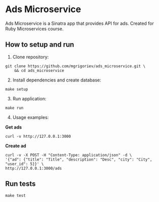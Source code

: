 # Ads Microservice

Ads Microservice is a Sinatra app that provides API for ads.
Created for Ruby Microservices course.

## How to setup and run

1. Clone repository:

```
git clone https://github.com/mgrigoriev/ads_microservice.git \
    && cd ads_microservice
```

2. Install dependencies and create database:

```
make setup
```

3. Run application:

```
make run
```

4. Usage examples:

**Get ads**
```
curl -v http://127.0.0.1:3000
```

**Create ad**
```
curl -v -X POST -H "Content-Type: application/json" -d \
'{"ad": {"title": "Title", "description": "Desc", "city": "City", "user_id": 5}}' \
http://127.0.0.1:3000/ads
```

## Run tests

```
make test
```
